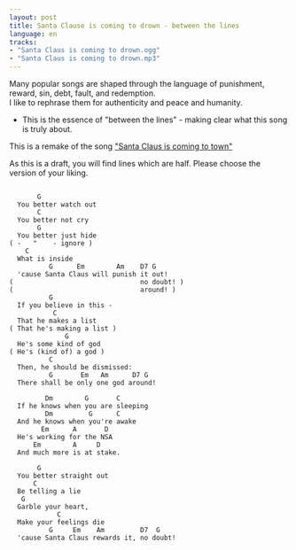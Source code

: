 ```yaml
---
layout: post
title: Santa Clause is coming to drown - between the lines
language: en
tracks:
- "Santa Claus is coming to drown.ogg"
- "Santa Claus is coming to drown.mp3"
---
```


Many popular songs are shaped through the language of punishment, reward,
sin, debt, fault, and redemption.  
I like to rephrase them for authenticity and peace and humanity.  
- This is the essence of "between the lines" - making clear what this song is
truly about.

This is a remake of the song ["Santa Claus is coming to town"](http://www.metrolyrics.com/santa-claus-is-coming-to-town-lyrics-christmas-song.html)

As this is a draft, you will find lines which are half.
Please choose the version of your liking.

```

       G
  You better watch out
       C
  You better not cry
       G
  You better just hide
( -   "    - ignore )
    C
  What is inside
          G      Em        Am    D7 G
  'cause Santa Claus will punish it out!
(                                no doubt! )
(                                around! )
          G
  If you believe in this -
           C
  That he makes a list
( That he's making a list )
              G
  He's some kind of god
( He's (kind of) a god )
          C
  Then, he should be dismissed:
          G       Em   Am      D7 G
  There shall be only one god around!
  
         Dm        G       C
  If he knows when you are sleeping
         Dm         G      C
  And he knows when you're awake
        Em      A       D
  He's working for the NSA
      Em        A     D
  And much more is at stake.
  
       G
  You better straight out
      C
  Be telling a lie
   G
  Garble your heart,
            C
  Make your feelings die
          G     Em    Am         D7  G
  'cause Santa Claus rewards it, no doubt!

```
